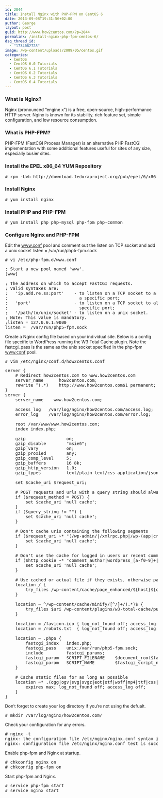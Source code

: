```yaml
---
id: 2844
title: Install Nginx with PHP-FPM on CentOS 6
date: 2013-09-08T19:31:56+02:00
author: George
layout: post
guid: http://www.how2centos.com/?p=2844
permalink: /install-nginx-php-fpm-centos-6/
dsq_thread_id:
  - "1734082728"
image: /wp-content/uploads/2009/05/centos.gif
categories:
  - CentOS
  - CentOS 6.0 Tutorials
  - CentOS 6.1 Tutorials
  - CentOS 6.2 Tutorials
  - CentOS 6.3 Tutorials
  - CentOS 6.4 Tutorials
---
```

### What is Nginx?

Nginx (pronounced “engine x”) is a free, open-source, high-performance HTTP server. Nginx is known for its stability, rich feature set, simple configuration, and low resource consumption.

### What is PHP-FPM?

PHP-FPM (FastCGI Process Manager) is an alternative PHP FastCGI implementation with some additional features useful for sites of any size, especially busier sites. <a href="http://php-fpm.org/" title="http://php-fpm.org/" target="_blank"></a>

### Install the EPEL x86_64 YUM Repository

<pre class="toolbar:2 nums:false nums-toggle:false theme:github font:droid-sans-mono whitespace-before:1 whitespace-after:1 lang:default decode:true " ># rpm -Uvh http://download.fedoraproject.org/pub/epel/6/x86_64/epel-release-6-8.noarch.rpm</pre>

### Install Nginx

<pre class="toolbar:2 nums:false nums-toggle:false theme:github font:droid-sans-mono whitespace-before:1 whitespace-after:1 lang:default decode:true "># yum install nginx
</pre>

### Install PHP and PHP-FPM

<pre class="toolbar:2 nums:false nums-toggle:false theme:github font:droid-sans-mono whitespace-before:1 whitespace-after:1 lang:default decode:true "># yum install php php-mysql php-fpm php-common
</pre>

<!--more-->

### Configure Nginx and PHP-FPM

Edit the www.conf pool and comment out the listen on TCP socket and add a unix socket listen = /var/run/php5-fpm.sock

<pre class="toolbar:2 nums:false nums-toggle:false theme:github font:droid-sans-mono whitespace-before:1 whitespace-after:1 lang:default decode:true "># vi /etc/php-fpm.d/www.conf
</pre>

<pre class="theme:github font:droid-sans-mono lang:vim decode:true" >; Start a new pool named 'www'.
[www]

; The address on which to accept FastCGI requests.
; Valid syntaxes are:
;   'ip.add.re.ss:port'    - to listen on a TCP socket to a specific address on
;                            a specific port;
;   'port'                 - to listen on a TCP socket to all addresses on a
;                            specific port;
;   '/path/to/unix/socket' - to listen on a unix socket.
; Note: This value is mandatory.
;listen = 127.0.0.1:9000
listen =  /var/run/php5-fpm.sock</pre>

Create a Nginx config file based on your individual site. Below is a config file specific to WordPress running the W3 Total Cache plugin. Note the fastcgi_pass is the same as the unix socket specified in the php-fpm www.conf pool.

<pre class="toolbar:2 nums:false nums-toggle:false theme:github font:droid-sans-mono whitespace-before:1 whitespace-after:1 lang:default decode:true "># vim /etc/nginx/conf.d/how2centos.conf
</pre>

<pre class="theme:github font:droid-sans-mono lang:vim decode:true" >server {
    # Redirect how2centos.com to www.how2centos.com
    server_name      how2centos.com;
    rewrite ^(.*)    http://www.how2centos.com$1 permanent;
}
server {
    server_name    www.how2centos.com;

    access_log   /var/log/nginx/how2centos.com/access.log;
    error_log    /var/log/nginx/how2centos.com/error.log;

    root /var/www/www.how2centos.com;
    index index.php;

    gzip                on;
    gzip_disable        "msie6";
    gzip_vary           on;
    gzip_proxied        any;
    gzip_comp_level     5;
    gzip_buffers        16 8k;
    gzip_http_version   1.0;
    gzip_types          text/plain text/css application/json application/x-javascript text/xml application/xml application/xml+rss text/javascript image/png image/gif image/jpeg;

    set $cache_uri $request_uri;

    # POST requests and urls with a query string should always go to PHP
    if ($request_method = POST) {
        set $cache_uri 'null cache';
    }
    if ($query_string != "") {
        set $cache_uri 'null cache';
    }

    # Don't cache uris containing the following segments
    if ($request_uri ~* "(/wp-admin/|/xmlrpc.php|/wp-(app|cron|login|register|mail).php|wp-.*.php|/feed/|index.php|wp-comments-popup.php|wp-links-opml.php|wp-locations.php|sitemap(_index)?.xml|[a-z0-9_-]+-sitemap([0-9]+)?.xml)") {
        set $cache_uri 'null cache';
    }

    # Don't use the cache for logged in users or recent commenters
    if ($http_cookie ~* "comment_author|wordpress_[a-f0-9]+|wp-postpass|wordpress_logged_in") {
        set $cache_uri 'null cache';
    }

    # Use cached or actual file if they exists, otherwise pass request to WordPress
    location / {
        try_files /wp-content/cache/page_enhanced/${host}${cache_uri}_index.html $uri $uri/ /index.php?$args ;
    }

    location ~ ^/wp-content/cache/minify/[^/]+/(.*)$ {
        try_files $uri /wp-content/plugins/w3-total-cache/pub/minify.php?file=$1;
    }

    location = /favicon.ico { log_not_found off; access_log off; }
    location = /robots.txt  { log_not_found off; access_log off; }

    location ~ .php$ {
        fastcgi_index   index.php;
        fastcgi_pass    unix:/var/run/php5-fpm.sock;
        include         fastcgi_params;
        fastcgi_param   SCRIPT_FILENAME    $document_root$fastcgi_script_name;
        fastcgi_param   SCRIPT_NAME        $fastcgi_script_name;
    }

    # Cache static files for as long as possible
    location ~* .(ogg|ogv|svg|svgz|eot|otf|woff|mp4|ttf|css|rss|atom|js|jpg|jpeg|gif|png|ico|zip|tgz|gz|rar|bz2|doc|xls|exe|ppt|tar|mid|midi|wav|bmp|rtf)$ {
        expires max; log_not_found off; access_log off;
    }
}
</pre>

Don&#8217;t forget to create your log directory if you&#8217;re not using the defualt.

<pre class="toolbar:2 nums:false nums-toggle:false theme:github font:droid-sans-mono whitespace-before:1 whitespace-after:1 lang:default decode:true "># mkdir /var/log/nginx/how2centos.com/
</pre>

Check your configuration for any errors.

<pre class="toolbar:2 nums:false nums-toggle:false theme:github font:droid-sans-mono whitespace-before:1 whitespace-after:1 lang:default decode:true "># nginx -t
nginx: the configuration file /etc/nginx/nginx.conf syntax is ok
nginx: configuration file /etc/nginx/nginx.conf test is successful
</pre>

Enable php-fpm and Nginx at startup.

<pre class="toolbar:2 nums:false nums-toggle:false theme:github font:droid-sans-mono whitespace-before:1 whitespace-after:1 lang:default decode:true "># chkconfig nginx on
# chkconfig php-fpm on
</pre>

Start php-fpm and Nginx.

<pre class="toolbar:2 nums:false nums-toggle:false theme:github font:droid-sans-mono whitespace-before:1 whitespace-after:1 lang:default decode:true "># service php-fpm start
# service nginx start
</pre>